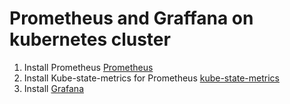 # Prometheus and Graffana on kubernetes cluster
1. Install Prometheus [Prometheus](https://github.com/pongwisanu/k8s-monitoring/tree/main/prometheus)
2. Install Kube-state-metrics for Prometheus [kube-state-metrics](https://github.com/pongwisanu/k8s-monitoring/tree/main/kube-state-metrics-configs)
3. Install [Grafana](https://github.com/pongwisanu/k8s-monitoring/blob/main/grafana)
